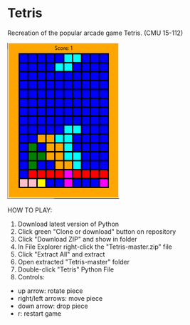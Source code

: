# Tetris
Recreation of the popular arcade game Tetris. (CMU 15-112)

![Tetris](/Tetris.png?raw=true)

HOW TO PLAY:
1. Download latest version of Python
2. Click green "Clone or download" button on repository
3. Click "Download ZIP" and show in folder
4. In File Explorer right-click the "Tetris-master.zip" file
5. Click "Extract All" and extract
6. Open extracted "Tetris-master" folder
7. Double-click "Tetris" Python File
8. Controls:
- up arrow: rotate piece
- right/left arrows: move piece
- down arrow: drop piece
- r: restart game

